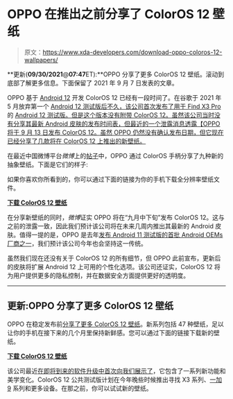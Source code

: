 # OPPO 在推出之前分享了 ColorOS 12 壁纸

> 原文：<https://www.xda-developers.com/download-oppo-coloros-12-wallpapers/>

**更新(****09/30/2021****@****07:47****ET):**OPPO 分享了更多 ColorOS 12 壁纸。滚动到底部了解更多信息。下面保留了 2021 年 9 月 7 日发表的文章。

OPPO 基于 [Android 12](https://www.xda-developers.com/android-12/) 开发 ColorOS 12 已经有一段时间了。在谷歌于 2021 年 5 月放弃第一个 [Android 12 测试版后不久，该公司首次发布了用于 Find X3 Pro](https://www.xda-developers.com/android-12-beta-1-google-io-2021/) 的 [Android 12 测试版。但是这个版本没有附带 ColorOS 12。虽然该公司当时没有分享其最新 Android 皮肤的发布时间表，但最近的一个](https://www.xda-developers.com/oppo-find-x3-pro-android-12-beta/)[泄露消息透露【OPPO 将于 9 月 13 日发布 ColorOS 12。虽然 OPPO 仍然没有确认发布日期，但它现在已经分享了几款将在 ColorOS 12 上推出的新壁纸。](https://www.xda-developers.com/oppo-coloros-12-launch-expected-september/)

在最近中国微博平台*微博*上的[帖子](https://m.weibo.cn/status/Kx2yO7FrG?from=page_1006063402761920_profile&wvr=6&mod=weibotime&type=comment&jumpfrom=weibocom#_rnd1630987000528)中，OPPO 通过 ColorOS 手柄分享了九种新的抽象壁纸。下面是它们的样子:

如果你喜欢你所看到的，你可以通过下面的链接为你的手机下载全分辨率壁纸文件。

**[下载 ColorOS 12 壁纸](https://www.androidfilehost.com/?fid=7161016148664802079)**

在分享新壁纸的同时，*微博*证实 OPPO 将在“九月中下旬”发布 ColorOS 12。这与之前的泄露一致，因此我们预计该公司将在未来几周内推出其最新的 Android 皮肤。值得一提的是，OPPO 是去年[发布 Android 11 测试版的首批 Android OEMs 厂商之一](https://www.xda-developers.com/oppo-find-x2-find-x2-pro-android-11-beta/)，我们预计该公司今年也会坚持这一传统。

虽然我们现在还没有关于 ColorOS 12 的所有细节，但 OPPO 此前宣布，更新后的皮肤将扩展 Android 12 上可用的个性化选项。该公司还证实，ColorOS 12 将为用户提供更多的隐私控制，并在数据安全方面提供更好的透明度。

* * *

## 更新:OPPO 分享了更多 ColorOS 12 壁纸

OPPO 在稳定发布前[分享了更多 ColorOS 12 壁纸](https://communitymy.oppo.com/thread?id=902331527210729474)。新系列包括 47 种壁纸，足以让你的手机在接下来的几个月里保持新鲜感。您可以通过下面的链接下载新的壁纸。

**[下载 ColorOS 12 壁纸](https://drive.google.com/drive/u/1/folders/1gGfm6cmK9GxzT_0xn55e1lAoixj_6TWa)**

该公司最近[在即将到来的软件升级中首次向我们展示了](https://www.xda-developers.com/coloros-12-unveiled/)，它包含了一系列新功能和美学变化。ColorOS 12 公共测试版计划在今年晚些时候推出寻找 X3 系列、[一加 9](https://www.xda-developers.com/oneplus-9/) 系列和更多设备。在那之前，你可以试试新的壁纸。